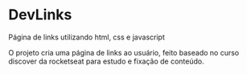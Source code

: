 # DevLinks
Página de links utilizando html, css e javascript

O projeto cria uma página de links ao usuário, feito baseado no curso discover da rocketseat para estudo e fixação de conteúdo.

